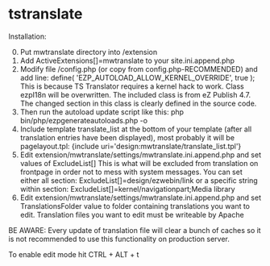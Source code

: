 tstranslate
===========

Installation:

0. Put mwtranslate directory into <ezRoot>/extension 
1. Add ActiveExtensions[]=mwtranslate to your site.ini.append.php
2. Modify file <ezRoot>/config.php (or copy from config.php-RECOMMENDED) and add line: define( 'EZP_AUTOLOAD_ALLOW_KERNEL_OVERRIDE', true );
   This is because TS Translator requires a kernel hack to work. Class ezpI18n will be overwritten. The included class is from eZ Publish 4.7. 
   The changed section in this class is clearly defined in the source code.
3. Then run the autoload update script like this: php bin/php/ezpgenerateautoloads.php -o
4. Include template translate_list at the bottom of your template (after all translation entries have been displayed), most probably it will be pagelayout.tpl: {include uri='design:mwtranslate/translate_list.tpl'}
5. Edit extension/mwtranslate/settings/mwtranslate.ini.append.php and set values of ExcludeList[]
    This is what will be excluded from translation on frontpage in order not to mess with system messages. 
    You can set either all section:
    ExcludeList[]=design/ezwebin/link
    or a specific string within section:
    ExcludeList[]=kernel/navigationpart;Media library
6. Edit extension/mwtranslate/settings/mwtranslate.ini.append.php and set TranslationsFolder value to folder containing translations you want to edit. Translation files you want to edit must be writeable by Apache

BE AWARE:
   Every update of translation file will clear a bunch of caches so it is not recommended to use this functionality on production server.
   
To enable edit mode hit CTRL + ALT + t

